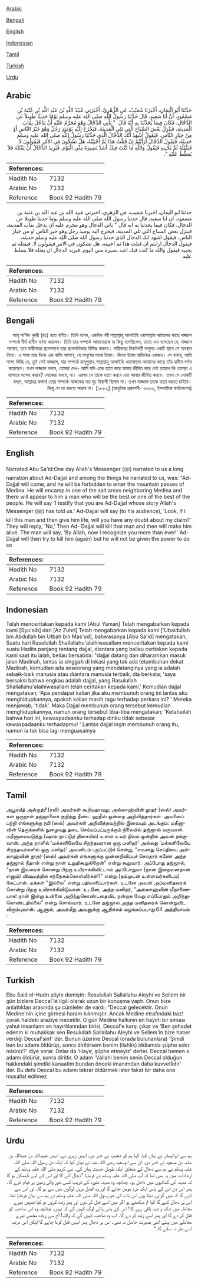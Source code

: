 [Arabic](#arabic)

[Bengali](#bengali)

[English](#english)

[Indonesian](#indonesian)

[Tamil](#tamil)

[Turkish](#turkish)

[Urdu](#urdu)

## Arabic


<div dir="rtl" lang="ar" style={{fontSize:'larger',backgroundColor:'#f8f9fa',padding:20}}>
حَدَّثَنَا أَبُو الْيَمَانِ، أَخْبَرَنَا شُعَيْبٌ، عَنِ الزُّهْرِيِّ، أَخْبَرَنِي عُبَيْدُ اللَّهِ بْنُ عَبْدِ اللَّهِ بْنِ عُتْبَةَ بْنِ مَسْعُودٍ، أَنَّ أَبَا سَعِيدٍ، قَالَ حَدَّثَنَا رَسُولُ اللَّهِ صلى الله عليه وسلم يَوْمًا حَدِيثًا طَوِيلاً عَنِ الدَّجَّالِ، فَكَانَ فِيمَا يُحَدِّثُنَا بِهِ أَنَّهُ قَالَ ‏ "‏ يَأْتِي الدَّجَّالُ وَهُوَ مُحَرَّمٌ عَلَيْهِ أَنْ يَدْخُلَ نِقَابَ الْمَدِينَةِ، فَيَنْزِلُ بَعْضَ السِّبَاخِ الَّتِي تَلِي الْمَدِينَةَ، فَيَخْرُجُ إِلَيْهِ يَوْمَئِذٍ رَجُلٌ وَهْوَ خَيْرُ النَّاسِ أَوْ مِنْ خِيَارِ النَّاسِ، فَيَقُولُ أَشْهَدُ أَنَّكَ الدَّجَّالُ الَّذِي حَدَّثَنَا رَسُولُ اللَّهِ صلى الله عليه وسلم حَدِيثَهُ، فَيَقُولُ الدَّجَّالُ أَرَأَيْتُمْ إِنْ قَتَلْتُ هَذَا ثُمَّ أَحْيَيْتُهُ، هَلْ تَشُكُّونَ فِي الأَمْرِ فَيَقُولُونَ لاَ‏.‏ فَيَقْتُلُهُ ثُمَّ يُحْيِيهِ فَيَقُولُ وَاللَّهِ مَا كُنْتُ فِيكَ أَشَدَّ بَصِيرَةً مِنِّي الْيَوْمَ‏.‏ فَيُرِيدُ الدَّجَّالُ أَنْ يَقْتُلَهُ فَلاَ يُسَلَّطُ عَلَيْهِ ‏"‏‏.‏
</div>
<div style={{backgroundColor:'#f8f9fa',padding:20, marginBottom: 10}}><table> <thead> <tr> <th>References:</th> <th></th> </tr> </thead> <tbody><tr><td>Hadith No</td><td>7132</td></tr><tr><td>Arabic No</td><td>7132</td></tr><tr><td>Reference</td><td>Book 92 Hadith 79</td></tr></tbody></table></div>


<div dir="rtl" lang="ar" style={{fontSize:'larger',backgroundColor:'#f8f9fa',padding:20}}>
حدثنا ابو اليمان، اخبرنا شعيب، عن الزهري، اخبرني عبيد الله بن عبد الله بن عتبة بن مسعود، ان ابا سعيد، قال حدثنا رسول الله صلى الله عليه وسلم يوما حديثا طويلا عن الدجال، فكان فيما يحدثنا به انه قال " ياتي الدجال وهو محرم عليه ان يدخل نقاب المدينة، فينزل بعض السباخ التي تلي المدينة، فيخرج اليه يوميذ رجل وهو خير الناس او من خيار الناس، فيقول اشهد انك الدجال الذي حدثنا رسول الله صلى الله عليه وسلم حديثه، فيقول الدجال ارايتم ان قتلت هذا ثم احييته، هل تشكون في الامر فيقولون لا. فيقتله ثم يحييه فيقول والله ما كنت فيك اشد بصيرة مني اليوم. فيريد الدجال ان يقتله فلا يسلط عليه
</div>
<div style={{backgroundColor:'#f8f9fa',padding:20, marginBottom: 10}}><table> <thead> <tr> <th>References:</th> <th></th> </tr> </thead> <tbody><tr><td>Hadith No</td><td>7132</td></tr><tr><td>Arabic No</td><td>7132</td></tr><tr><td>Reference</td><td>Book 92 Hadith 79</td></tr></tbody></table></div>

## Bengali


<div dir="rtl" lang="bn" style={{fontSize:'larger',backgroundColor:'#f8f9fa',padding:20}}>
আবূ সা‘ঈদ খুদরী (রাঃ) হতে বর্ণিত। তিনি বলেন, একদিন নবী সাল্লাল্লাহু আলাইহি ওয়াসাল্লাম আমাদের কাছে দাজ্জাল সম্পর্কে দীর্ঘ হাদীস বর্ণনা করলেন। তিনি তার সম্পর্কে আমাদেরকে যা কিছু বলেছিলেন, তাতে এও বলেছেন যে, দাজ্জাল আসবে, তবে মাদ্বীনাহর প্রবেশপথে তার প্রবেশাধিকার নিষিদ্ধ থাকবে। মাদ্বীনাহর নিকটবর্তী বালুময় একটি স্থানে সে অবস্থান নিবে। এ সময় তার দিকে এক ব্যক্তি আসবে, যে মানুষের মাঝে উত্তম। কিংবা উত্তম ব্যক্তিদের একজন। সে বলবে, আমি সাক্ষ্য দিচ্ছি যে, তুই সেই দাজ্জাল, যার সম্পর্কে রাসূলুল্লাহ্ সাল্লাল্লাহু আলাইহি ওয়াসাল্লাম আমাদের কাছে তাঁর হাদীস বর্ণনা করেছেন। তখন দাজ্জাল বলবে, তোমরা দেখ- আমি যদি একে হত্যা করে আবার জীবিত করে দেই তাহলে কি তোমরা এ ব্যাপারে সন্দেহ করবে? লোকেরা বলবে, না। এরপর সে তাকে হত্যা করবে এবং আবার জীবিত করবে। তখন সে লোকটি বলবে, আল্লাহর কসম! তোর সম্পর্কে আজকের মত দৃঢ় বিশ্বাসী ছিলাম না। তখন দাজ্জাল তাকে হত্যা করতে চাইবে। কিন্তু সে তা করতে পারবে না। [১৮৮২] (আধুনিক প্রকাশনী- ৬৬৩৩, ইসলামিক ফাউন্ডেশন)
</div>
<div style={{backgroundColor:'#f8f9fa',padding:20, marginBottom: 10}}><table> <thead> <tr> <th>References:</th> <th></th> </tr> </thead> <tbody><tr><td>Hadith No</td><td>7132</td></tr><tr><td>Arabic No</td><td>7132</td></tr><tr><td>Reference</td><td>Book 92 Hadith 79</td></tr></tbody></table></div>

## English


<div dir="ltr" lang="en" style={{fontSize:'larger',backgroundColor:'#f8f9fa',padding:20}}>
Narrated Abu Sa'id:One day Allah's Messenger (ﷺ) narrated to us a long narration about Ad-Dajjal and among the things he narrated to us, was: "Ad-Dajjal will come, and he will be forbidden to enter the mountain passes of Medina. He will encamp in one of the salt areas neighboring Medina and there will appear to him a man who will be the best or one of the best of the people. He will say 'I testify that you are Ad-Dajjal whose story Allah's Messenger (ﷺ) has told us.' Ad-Dajjal will say (to his audience), 'Look, if I kill this man and then give him life, will you have any doubt about my claim?' They will reply, 'No,' Then Ad- Dajjal will kill that man and then will make him alive. The man will say, 'By Allah, now I recognize you more than ever!' Ad-Dajjal will then try to kill him (again) but he will not be given the power to do so
</div>
<div style={{backgroundColor:'#f8f9fa',padding:20, marginBottom: 10}}><table> <thead> <tr> <th>References:</th> <th></th> </tr> </thead> <tbody><tr><td>Hadith No</td><td>7132</td></tr><tr><td>Arabic No</td><td>7132</td></tr><tr><td>Reference</td><td>Book 92 Hadith 79</td></tr></tbody></table></div>

## Indonesian


<div dir="ltr" lang="id" style={{fontSize:'larger',backgroundColor:'#f8f9fa',padding:20}}>
Telah menceritakan kepada kami [Abul Yaman] Telah mengabarkan kepada kami [Syu'aib] dari [Az Zuhri] Telah mengabarkan kepada kami ['Ubaidullah bin Abdullah bin Utbah bin Mas'ud], bahwasanya [Abu Sa'id] mengatakan, Suatu hari Rasulullah Shallallahu'alaihiwasallam menceritakan kepada kami suatu Hadits panjang tentang dajjal, diantara yang beliau ceritakan kepada kami saat itu ialah, beliau bersabda: "dajjal datang dan diharamkan masuk jalan Madinah, lantas ia singgah di lokasi yang tak ada tetumbuhan dekat Madinah, kemudian ada seseorang yang mendatanginya yang ia adalah sebaik-baik manusia atau diantara manusia terbaik, dia berkata; 'saya bersaksi bahwa engkau adalah dajjal, yang Rasulullah Shallallahu'alaihiwasallam telah ceritakan kepada kami.' Kemudian dajjal mengatakan; 'Apa pendapat kalian jika aku membunuh orang ini lantas aku menghidupkannya, apakah kalian masih ragu terhadap perkara ini? ' Mereka menjawab; 'tidak'. Maka Dajjal membunuh orang tersebut kemudian menghidupkannya, namun orang tersebut tiba-tiba mengatakan; 'Ketahuilah bahwa hari ini, kewaspadaanku terhadap diriku tidak sebesar kewaspadaanku terhadapmu! ' Lantas dajjal ingin membunuh orang itu, namun ia tak bisa lagi menguasainya
</div>
<div style={{backgroundColor:'#f8f9fa',padding:20, marginBottom: 10}}><table> <thead> <tr> <th>References:</th> <th></th> </tr> </thead> <tbody><tr><td>Hadith No</td><td>7132</td></tr><tr><td>Arabic No</td><td>7132</td></tr><tr><td>Reference</td><td>Book 92 Hadith 79</td></tr></tbody></table></div>

## Tamil


<div dir="ltr" lang="ta" style={{fontSize:'larger',backgroundColor:'#f8f9fa',padding:20}}>
அபூசயீத் அல்குத்ரீ (ரலி) அவர்கள் கூறியதாவது: அல்லாஹ்வின் தூதர் (ஸல்) அவர்கள் ஒருநாள் தஜ்ஜாலைக் குறித்து நீண்ட ஹதீஸ் ஒன்றை அறிவித்தார்கள். அவனைப் பற்றி எங்களுக்கு நபி (ஸல்) அவர்கள் அறிவித்தவற்றில் இவையும் அடங்கும்: மதீனாவின் தெருக்களில் நுழைவது தடை செய்யப்பட்டிருக்கும் நிலையில் தஜ்ஜால் வருவான். மதீனாவையடுத்து (ஷாம் நாட்டுத் திசையில்) உள்ள உவர் நிலம் ஒன்றில் அவன் தங்குவான். அந்த நாளில் ‘மக்களிலேயே சிறந்தவரான ஒரு மனிதர்’ அல்லது ‘மக்களிலேயே சிறந்தவர்களில் ஒரு மனிதர்’ அவனிடம் புறப்பட்டுச் சென்று, “எவனது செய்தியை அல்லாஹ்வின் தூதர் (ஸல்) அவர்கள் எங்களுக்கு முன்னறிவிப்புச் செய்தார் களோ அந்த தஜ்ஜால் நீதான் என்று நான் உறுதிகூறுகிறேன்” என்று கூறுவார். அப்போது தஜ்ஜால், “நான் இவரைக் கொன்று பிறகு உயிராக்கிவிட்டால் அப்போதுமா (நான் இறைவன்தான் எனும்) விஷயத்தில் சந்தேகம்கொள்வீர்கள்?” என்று (தம்முடன் உள்ளவர்களிடம்) கேட்பான். மக்கள் “இல்லை” என்று பதிலளிப்பார்கள். உடனே அவன் அம்மனிதரைக் கொன்று பிறகு உயிராக்கிவிடுவான். உடனே, அந்த மனிதர், “அல்லாஹ்வின் மீதாணையாக! நான் இன்று உன்னை அறிந்துகொண்டதைவிட நன்றாக வேறு எப்போதும் அறிந்துகொண்டதில்லை” என்று சொல்வார். உடனே தஜ்ஜால் அந்த மனிதரைக் கொன்றுவிட விரும்புவான். ஆனால், அவர்மீது அவனுக்கு ஆதிக்கம் வழங்கப்படாது.64 அத்தியாயம் :
</div>
<div style={{backgroundColor:'#f8f9fa',padding:20, marginBottom: 10}}><table> <thead> <tr> <th>References:</th> <th></th> </tr> </thead> <tbody><tr><td>Hadith No</td><td>7132</td></tr><tr><td>Arabic No</td><td>7132</td></tr><tr><td>Reference</td><td>Book 92 Hadith 79</td></tr></tbody></table></div>

## Turkish


<div dir="ltr" lang="tr" style={{fontSize:'larger',backgroundColor:'#f8f9fa',padding:20}}>
Ebu Said eI-Hudrı şöyIe demiştir: Resulullah Sallallahu Aleyhi ve Sellem bir gün bizIere DeccaI'Ie ilgili oIarak uzun bir konuşma yaptı. Onun bize anIattıkIan arasında şu cümIeIer de vardı: "Deccal gelecektir. Onun Medine'nin içine girmesi haram kılınmıştır. Ancak Medine etrafındaki baz! çorak haldeki araziye inecektir. O gün Medine halkının en hayırlı bir siması yahut insanlann en hayırlılanndan birisi, Deccal'e karşı çıkar ve 'Ben şehadet ederim ki muhakkak sen Resulullah Sallallahu Aleyhi ve Sellem'in bize haber verdiği Deccal'sinf' der. Bunun üzerine Deccal (orada bulunanlara) 'Şimdi ben bu adamı öldürüp, sonra diriltirsem benim (ilahlık) iddiamda şüphe eder misiniz?' diye sorar. Onlar da 'Hayır, şüphe etmeyiz' derler. Deccal hemen o adamı öldürür, sonra diriltir. O adam 'Vallahi benim senin Deccal olduğun hakkındaki şimdiki kanaatim bundan önceki imanımdan daha kuvvetlidir' der. Bu defa Deccal bu adamı tekrar öldürmek ister fakat bir daha ona musallat edilmez
</div>
<div style={{backgroundColor:'#f8f9fa',padding:20, marginBottom: 10}}><table> <thead> <tr> <th>References:</th> <th></th> </tr> </thead> <tbody><tr><td>Hadith No</td><td>7132</td></tr><tr><td>Arabic No</td><td>7132</td></tr><tr><td>Reference</td><td>Book 92 Hadith 79</td></tr></tbody></table></div>

## Urdu


<div dir="rtl" lang="ur" style={{fontSize:'larger',backgroundColor:'#f8f9fa',padding:20}}>
ہم سے ابوالیمان نے بیان کیا، کہا ہم کو شعیب نے خبر دی، انہیں زہری نے، انہیں عبیداللہ بن عبداللہ بن عتبہ بن مسعود نے خبر دی، ان سے ابوسعید رضی اللہ عنہ نے بیان کیا کہ ایک دن رسول اللہ صلی اللہ علیہ وسلم نے ہم سے دجال کے متعلق ایک طویل حدیث بیان کی۔ نبی کریم صلی اللہ علیہ وسلم کے ارشادات میں یہ بھی تھا کہ آپ صلی اللہ علیہ وسلم نے فرمایا ”دجال آئے گا اور اس کے لیے ناممکن ہو گا کہ مدینہ کی گھاٹیوں میں داخل ہو۔ چنانچہ وہ مدینہ منورہ کے قریب کسی شور والی زمین پر قیام کرے گا۔ پھر اس دن اس کے پاس ایک مرد مومن جائے گا اور وہ افضل ترین لوگوں میں سے ہو گا۔ اور اس سے کہے گا کہ میں گواہی دیتا ہوں اس بات کی جو رسول اللہ صلی اللہ علیہ وسلم نے ہم سے بیان فرمایا تھا۔ اس پر دجال کہے گا کیا تم دیکھتے ہو اگر میں اسے قتل کر دوں اور پھر زندہ کروں تو کیا تمہیں میرے معاملہ میں شک و شبہ باقی رہے گا؟ اس کے پاس والے لوگ کہیں گے کہ نہیں، چنانچہ وہ اس صاحب کو قتل کر دے گا اور پھر اسے زندہ کر دے گا۔ اب وہ صاحب کہیں گے کہ واللہ! آج سے زیادہ مجھے تیرے معاملے میں پہلے اتنی بصیرت حاصل نہ تھی۔ اس پر دجال پھر انہیں قتل کرنا چاہے گا لیکن اس مرتبہ اسے مار نہ سکے گا۔“
</div>
<div style={{backgroundColor:'#f8f9fa',padding:20, marginBottom: 10}}><table> <thead> <tr> <th>References:</th> <th></th> </tr> </thead> <tbody><tr><td>Hadith No</td><td>7132</td></tr><tr><td>Arabic No</td><td>7132</td></tr><tr><td>Reference</td><td>Book 92 Hadith 79</td></tr></tbody></table></div>